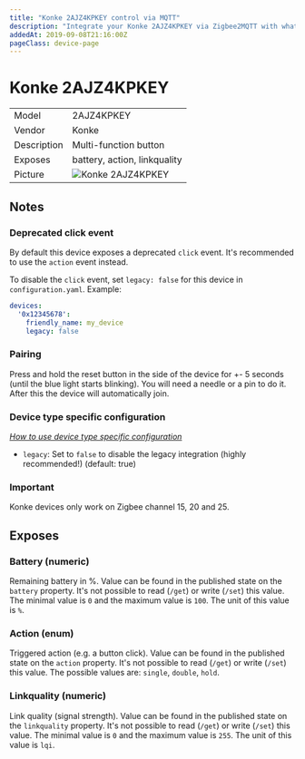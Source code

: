 ```yaml
---
title: "Konke 2AJZ4KPKEY control via MQTT"
description: "Integrate your Konke 2AJZ4KPKEY via Zigbee2MQTT with whatever smart home infrastructure you are using without the vendors bridge or gateway."
addedAt: 2019-09-08T21:16:00Z
pageClass: device-page
---
```


<!-- !!!! -->
<!-- ATTENTION: This file is auto-generated through docgen! -->
<!-- You can only edit the "## Notes"-Section till next h1 (#) or h2 heading (##). -->
<!-- Do NOT use h1 or h2 heading within "## Notes"-Section. -->
<!-- !!!! -->

# Konke 2AJZ4KPKEY

|     |     |
|-----|-----|
| Model | 2AJZ4KPKEY  |
| Vendor  | Konke  |
| Description | Multi-function button |
| Exposes | battery, action, linkquality |
| Picture | ![Konke 2AJZ4KPKEY](https://www.zigbee2mqtt.io/images/devices/2AJZ4KPKEY.jpg) |


<!-- Notes BEGIN: You can edit here -->
## Notes


### Deprecated click event
By default this device exposes a deprecated `click` event. It's recommended to use the `action` event instead.

To disable the `click` event, set `legacy: false` for this device in `configuration.yaml`. Example:

```yaml
devices:
  '0x12345678':
    friendly_name: my_device
    legacy: false
```


### Pairing
Press and hold the reset button in the side of the device for +- 5 seconds (until the blue light starts blinking).
You will need a needle or a pin to do it. After this the device will automatically join.

### Device type specific configuration
*[How to use device type specific configuration](../guide/configuration/devices-groups.md#specific-device-options)*

* `legacy`: Set to `false` to disable the legacy integration (highly recommended!) (default: true)


### Important
Konke devices only work on Zigbee channel 15, 20 and 25.

<!-- Notes END: Do not edit below this line -->



## Exposes

### Battery (numeric)
Remaining battery in %.
Value can be found in the published state on the `battery` property.
It's not possible to read (`/get`) or write (`/set`) this value.
The minimal value is `0` and the maximum value is `100`.
The unit of this value is `%`.

### Action (enum)
Triggered action (e.g. a button click).
Value can be found in the published state on the `action` property.
It's not possible to read (`/get`) or write (`/set`) this value.
The possible values are: `single`, `double`, `hold`.

### Linkquality (numeric)
Link quality (signal strength).
Value can be found in the published state on the `linkquality` property.
It's not possible to read (`/get`) or write (`/set`) this value.
The minimal value is `0` and the maximum value is `255`.
The unit of this value is `lqi`.

